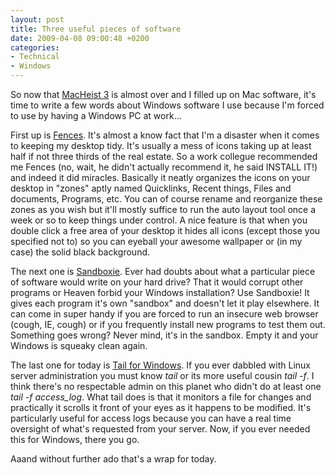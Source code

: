 ```yaml
---
layout: post
title: Three useful pieces of software
date: 2009-04-08 09:00:48 +0200
categories:
- Technical
- Windows
---
```

<p>So now that <a href="http://www.rusiczki.net/2009/04/07/macheist-3/">MacHeist 3</a> is almost over and I filled up on Mac software, it's time to write a few words about Windows software I use because I'm forced to use by having a Windows PC at work...</p>
<p>First up is <a href="http://www.stardock.com/products/fences/">Fences</a>. It's almost a know fact that I'm a disaster when it comes to keeping my desktop tidy. It's usually a mess of icons taking up at least half if not three thirds of the real estate. So a work collegue recommended me Fences (no, wait, he didn't actually recommend it, he said INSTALL IT!) and indeed it did miracles. Basically it neatly organizes the icons on your desktop in "zones" aptly named Quicklinks, Recent things, Files and documents, Programs, etc. You can of course rename and reorganize these zones as you wish but it'll mostly suffice to run the auto layout tool once a week or so to keep things under control. A nice feature is that when you double click a free area of your desktop it hides all icons (except those you specified not to) so you can eyeball your awesome wallpaper or (in my case) the solid black background.</p>
<p>The next one is <a href="http://www.sandboxie.com/">Sandboxie</a>. Ever had doubts about what a particular piece of software would write on your hard drive? That it would corrupt other programs or Heaven forbid your Windows installation? Use Sandboxie! It gives each program it's own "sandbox" and doesn't let it play elsewhere. It can come in super handy if you are forced to run an insecure web browser (cough, IE, cough) or if you frequently install new programs to test them out. Something goes wrong? Never mind, it's in the sandbox. Empty it and your Windows is squeaky clean again.</p>
<p>The last one for today is <a href="http://tailforwin32.sourceforge.net/">Tail for Windows</a>. If you ever dabbled with Linux server administration you must know <em>tail</em> or its more useful cousin <em>tail -f</em>. I think there's no respectable admin on this planet who didn't do at least one <em>tail -f access_log</em>. What tail does is that it monitors a file for changes and practically it scrolls it front of your eyes as it happens to be modified. It's particularly useful for access logs because you can have a real time oversight of what's requested from your server. Now, if you ever needed this for Windows, there you go.</p>
<p>Aaand without further ado that's a wrap for today.</p>
